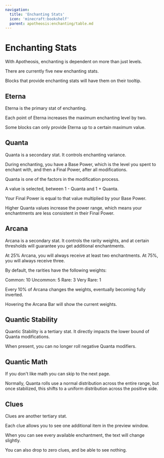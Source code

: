 ```yaml
---
navigation:
  title: 'Enchanting Stats'
  icon: 'minecraft:bookshelf'
  parent: apotheosis:enchanting/table.md
---
```


# Enchanting Stats

With Apotheosis, enchanting is dependent on more than just levels.

There are currently five new enchanting stats.

Blocks that provide enchanting stats will have them on their tooltip.

## Eterna

<Color id="green">Eterna</Color> is the primary stat of enchanting.

Each point of <Color id="green">Eterna</Color> increases the maximum enchanting level by two.

Some blocks can only provide <Color id="green">Eterna</Color> up to a certain maximum value.

<a name="quanta"></a>

## Quanta

<Color id="red">Quanta</Color> is a secondary stat. It controls enchanting variance.

During enchanting, you have a <Color id="gold">Base Power</Color>, which is the level you spent to enchant with, and then a <Color id="dark_purple">Final Power</Color>, after all modifications.

<Color id="red">Quanta</Color> is one of the factors in the modification process.

A value is selected, between <Color id="dark_red">1 - Quanta</Color> and <Color id="blue">1 + Quanta</Color>.

Your <Color id="dark_purple">Final Power</Color> is equal to that value multiplied by your <Color id="gold">Base Power</Color>.

Higher <Color id="red">Quanta</Color> values increase the power range, which means your enchantments are less consistent in their <Color id="dark_purple">Final Power</Color>.

## Arcana

<Color id="dark_purple">Arcana</Color> is a secondary stat. It controls the rarity weights, and at certain thresholds will guarantee you get additional enchantments.

At 25% <Color id="dark_purple">Arcana</Color>, you will always receive at least two enchantments. At 75%, you will always receive three.

By default, the rarities have the following weights:

Common: 10
Uncommon: 5
Rare: 3
Very Rare: 1

Every 10% of <Color id="dark_purple">Arcana</Color> changes the weights, eventually becoming fully inverted.

Hovering the <Color id="dark_purple">Arcana</Color> Bar will show the current weights.

<a name="rectification"></a>

## Quantic Stability

Quantic Stability is a tertiary stat. It directly impacts the lower bound of <Color id="red">Quanta</Color> modifications.

When present, you can no longer roll negative <Color id="red">Quanta</Color> modifiers.

## Quantic Math

If you don't like math you can skip to the next page.

Normally, <Color id="red">Quanta</Color> rolls use a normal distribution across the entire range, but once stabilized, this shifts to a uniform distribution across the positive side.

## Clues

Clues are another tertiary stat.

Each clue allows you to see one additional item in the preview window.

When you can see every available enchantment, the text will change slightly.

You can also drop to zero clues, and be able to see nothing.
